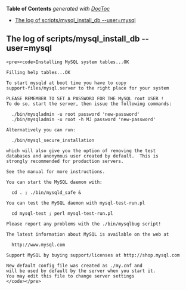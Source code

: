 <!-- START doctoc generated TOC please keep comment here to allow auto update -->
<!-- DON'T EDIT THIS SECTION, INSTEAD RE-RUN doctoc TO UPDATE -->
**Table of Contents**  *generated with [DocToc](https://github.com/thlorenz/doctoc)*

- [The log of scripts/mysql_install_db --user=mysql](#the-log-of-scriptsmysql_install_db-usermysql)

<!-- END doctoc generated TOC please keep comment here to allow auto update -->

## The log of scripts/mysql_install_db --user=mysql
    <pre><code>Installing MySQL system tables...OK

    Filling help tables...OK

    To start mysqld at boot time you have to copy
    support-files/mysql.server to the right place for your system

    PLEASE REMEMBER TO SET A PASSWORD FOR THE MySQL root USER !
    To do so, start the server, then issue the following commands:

      ./bin/mysqladmin -u root password 'new-password'
      ./bin/mysqladmin -u root -h MJ password 'new-password'

    Alternatively you can run:

      ./bin/mysql_secure_installation

    which will also give you the option of removing the test
    databases and anonymous user created by default.  This is
    strongly recommended for production servers.

    See the manual for more instructions.

    You can start the MySQL daemon with:

      cd . ; ./bin/mysqld_safe &

    You can test the MySQL daemon with mysql-test-run.pl

      cd mysql-test ; perl mysql-test-run.pl

    Please report any problems with the ./bin/mysqlbug script!

    The latest information about MySQL is available on the web at

      http://www.mysql.com

    Support MySQL by buying support/licenses at http://shop.mysql.com

    New default config file was created as ./my.cnf and
    will be used by default by the server when you start it.
    You may edit this file to change server settings
    </code></pre>

